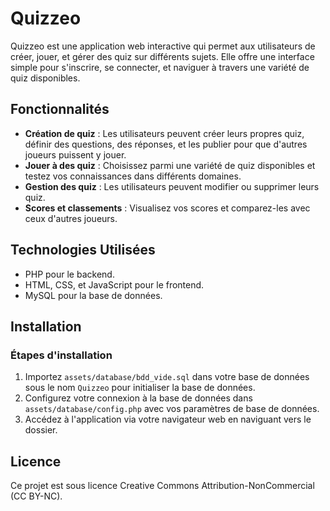 # Quizzeo

Quizzeo est une application web interactive qui permet aux utilisateurs de créer, jouer, et gérer des quiz sur différents sujets. Elle offre une interface simple pour s'inscrire, se connecter, et naviguer à travers une variété de quiz disponibles.

## Fonctionnalités

- **Création de quiz** : Les utilisateurs peuvent créer leurs propres quiz, définir des questions, des réponses, et les publier pour que d'autres joueurs puissent y jouer.
- **Jouer à des quiz** : Choisissez parmi une variété de quiz disponibles et testez vos connaissances dans différents domaines.
- **Gestion des quiz** : Les utilisateurs peuvent modifier ou supprimer leurs quiz.
- **Scores et classements** : Visualisez vos scores et comparez-les avec ceux d'autres joueurs.

## Technologies Utilisées

- PHP pour le backend.
- HTML, CSS, et JavaScript pour le frontend.
- MySQL pour la base de données.

## Installation

### Étapes d'installation

1. Importez `assets/database/bdd_vide.sql` dans votre base de données sous le nom `Quizzeo` pour initialiser la base de données.
2. Configurez votre connexion à la base de données dans `assets/database/config.php` avec vos paramètres de base de données.
3. Accédez à l'application via votre navigateur web en naviguant vers le dossier.

## Licence

Ce projet est sous licence Creative Commons Attribution-NonCommercial (CC BY-NC). 